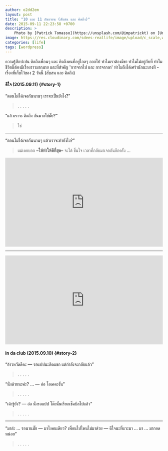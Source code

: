 ```yaml
---
author: o2dd2em
layout: post
title: "10 และ 11 กันยายน (สับสน และ คิดถึง)"
date: 2015-09-11 22:23:58 +0700
description: >
    Photo by [Patrick Tomasso](https://unsplash.com/@impatrickt) on [Unsplash](https://unsplash.com/)
image: https://res.cloudinary.com/sdees-reallife/image/upload/c_scale,w_1024/v1531135602/patrick-tomasso-109607-unsplash.jpg
categories: [life]
tags: [wordpress]
---
```

ความรู้สึกปะปน คิดถึงเพื่อนๆ และ คิดถึงคนที่อยู่ไกลๆ ออกไป ทำไมเราต้องมีขา ทำไมไม่อยู่กับที่ ทำไมชีวิตนี้ต้องมีเรื่องราวมากมาย และที่สำคัญ 'การจากไป และ การจากลา' ทำไมถึงได้เศร้านักนะบางที - เรื่องที่เก็บไว้ของ 2 วันนี้ (สับสน และ คิดถึง)

#### ดีใจ (2015.09.11) {#story-1}
“ตอนไม่ได้เจอกันนานๆ เราจะเป็นยังไง?”
> . . . . .

“แล้วเราจะ คิดถึง กันมากใช่มั๊ย?”
> ใช่
---

“ตอนไม่ได้เจอกันนานๆ แล้วเราจะทำยังไง?”
> แม่เคยบอก **–ให้ทำให้ดีที่สุด–** จะได้ ชื่นใจ เวลาที่กลับมาเจอกันอีกครั้ง …

<div style="position:relative;width:100%;height:0;padding-bottom:56.25%;">
<iframe style="width:100%;height:100%;position:absolute;top:0;left:0;" src="https://www.youtube.com/embed/k_ivRDzYi0s" frameborder="0" allow="autoplay; encrypted-media" allowfullscreen>
</iframe>
</div>

---

<div style="position:relative;width:100%;height:0;padding-bottom:56.25%;">
<iframe style="width:100%;height:100%;position:absolute;top:0;left:0;" src="https://www.youtube.com/embed/S_E2EHVxNAE" frameborder="0" allow="autoplay; encrypted-media" allowfullscreen>
</iframe>
</div>

#### in da club (2015.09.10) {#story-2}
“อ้าวหวัดดีคะ — รอแปปนะติดแขก แต่กำลังจะกลับแล้ว”
> . . . . .

“นั่งด้วยนะค่ะ? ... — อ๋อ โอเคคะงั้น”
> . . . . .

“เค้ารู้ยัง? — อ๋อ นั่งรอแปป โต๊ะนั้นเรียกเช็คบิลไปแล้ว”
> . . . . .
---

“มาล่ะ ... รอนานมั๊ย — มาไงคนเดียว? เพื่อนไปไหนไม่มาด้วย — ดีใจนะที่แวะมา ... มา ... มากอดหน่อย”
> . . . . .
